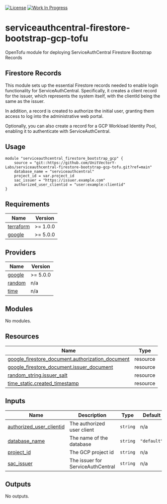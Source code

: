[![License](https://img.shields.io/badge/License-Apache%202.0-blue.svg)](https://opensource.org/licenses/Apache-2.0) [![Work In Progress](https://img.shields.io/badge/Status-Work%20In%20Progress-yellow)](https://unitvectory-labs.github.io/uvy-labs-guide/bestpractices/status/#work-in-progress)

# serviceauthcentral-firestore-bootstrap-gcp-tofu

OpenTofu module for deploying ServiceAuthCentral Firestore Bootstrap Records

## Firestore Records

This module sets up the essential Firestore records needed to enable login functionality for ServiceAuthCentral. Specifically, it creates a client record for the issuer, which represents the system itself, with the clientId being the same as the issuer.

In addition, a record is created to authorize the initial user, granting them access to log into the administrative web portal.

Optionally, you can also create a record for a GCP Workload Identity Pool, enabling it to authenticate with ServiceAuthCentral.

## Usage

```hcl
module "serviceauthcentral_firestore_bootstrap_gcp" {
    source = "git::https://github.com/UnitVectorY-Labs/serviceauthcentral-firestore-bootstrap-gcp-tofu.git?ref=main"
    database_name = "serviceauthcentral"
    project_id = var.project_id
    sac_issuer = "https://issuer.example.com"
    authorized_user_clientid = "user:example:clientid"
}
```

<!-- BEGIN_TF_DOCS -->
## Requirements

| Name | Version |
|------|---------|
| <a name="requirement_terraform"></a> [terraform](#requirement\_terraform) | >= 1.0.0 |
| <a name="requirement_google"></a> [google](#requirement\_google) | >= 5.0.0 |

## Providers

| Name | Version |
|------|---------|
| <a name="provider_google"></a> [google](#provider\_google) | >= 5.0.0 |
| <a name="provider_random"></a> [random](#provider\_random) | n/a |
| <a name="provider_time"></a> [time](#provider\_time) | n/a |

## Modules

No modules.

## Resources

| Name | Type |
|------|------|
| [google_firestore_document.authorization_document](https://registry.terraform.io/providers/hashicorp/google/latest/docs/resources/firestore_document) | resource |
| [google_firestore_document.issuer_document](https://registry.terraform.io/providers/hashicorp/google/latest/docs/resources/firestore_document) | resource |
| [random_string.issuer_salt](https://registry.terraform.io/providers/hashicorp/random/latest/docs/resources/string) | resource |
| [time_static.created_timestamp](https://registry.terraform.io/providers/hashicorp/time/latest/docs/resources/static) | resource |

## Inputs

| Name | Description | Type | Default | Required |
|------|-------------|------|---------|:--------:|
| <a name="input_authorized_user_clientid"></a> [authorized\_user\_clientid](#input\_authorized\_user\_clientid) | The authorized user client | `string` | n/a | yes |
| <a name="input_database_name"></a> [database\_name](#input\_database\_name) | The name of the database | `string` | `"default"` | no |
| <a name="input_project_id"></a> [project\_id](#input\_project\_id) | The GCP project id | `string` | n/a | yes |
| <a name="input_sac_issuer"></a> [sac\_issuer](#input\_sac\_issuer) | The issuer for ServiceAuthCentral | `string` | n/a | yes |

## Outputs

No outputs.
<!-- END_TF_DOCS -->
